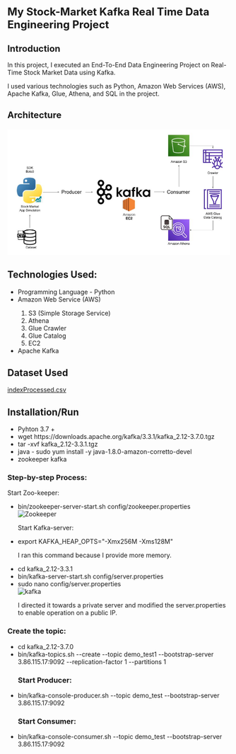 <h1 style="font-size: 24px;"> My Stock-Market Kafka Real Time Data Engineering Project </h1>
<h2 style="font-size: 20px;">Introduction</h2>
<p>In this project, I executed an End-To-End Data Engineering Project on Real-Time Stock Market Data using Kafka.</p>

<p> I used various technologies such as Python, Amazon Web Services (AWS), Apache Kafka, Glue, Athena, and SQL in the project.</p>

<h3 style="font-size: 20px;">Architecture</h3>

<img src="Project-Architecture.jpg"/>


<h2>Technologies Used:</h2>
    <ul>
        <li>Programming Language - Python</li>
        <li>Amazon Web Service (AWS)</li>
     <ol type="1">
        <li>S3 (Simple Storage Service)</li>
        <li>Athena</li>
        <li>Glue Crawler</li>
        <li>Glue Catalog</li>
        <li>EC2</li>
    </ol>
        <li>Apache Kafka</li>
    </ul>

<h2>Dataset Used</h2>
<a href="Downloads/indexProcessed.csv" download>indexProcessed.csv</a>

<h2>Installation/Run</h2>
<ul>
    <li>Pyhton 3.7 +</li>
    <li>wget https://downloads.apache.org/kafka/3.3.1/kafka_2.12-3.7.0.tgz</li>
    <li>tar -xvf kafka_2.12-3.3.1.tgz</li>
    <li>java - sudo yum install -y java-1.8.0-amazon-corretto-devel</li>
    <li>zookeeper kafka</li>
</ul>

<h3>Step-by-step Process:</h3>
<p>Start Zoo-keeper:</p>
<ul>
    <li> bin/zookeeper-server-start.sh config/zookeeper.properties</li>
<img width="1311" alt="Zookeeper" src="https://github.com/kalid123/real-time-stock-analysis-project/assets/104119652/6ae375db-7669-4dee-829e-46e4e01c889c">

<p>Start Kafka-server:</p>
    <li>export KAFKA_HEAP_OPTS="-Xmx256M -Xms128M"</li> <p>I ran this command because I provide more memory.</p>
    <li>cd kafka_2.12-3.3.1</li>
    <li>bin/kafka-server-start.sh config/server.properties</li>
    <li>sudo nano config/server.properties</li>
<img width="727" alt="kafka" src="https://github.com/kalid123/real-time-stock-analysis-project/assets/104119652/6f4effc2-1386-4132-b3e0-ad359f5dd649">

<p>I directed it towards a private server and modified the server.properties to enable operation on a public IP.</p>
</ul>
<h3>Create the topic:</h3>
<ul>
    <li>cd kafka_2.12-3.7.0</li>
    <li> bin/kafka-topics.sh --create --topic demo_test1 --bootstrap-server 3.86.115.17:9092 --replication-factor 1 --partitions 1
</li>
<h3>Start Producer:</h3>
<li>bin/kafka-console-producer.sh --topic demo_test --bootstrap-server 3.86.115.17:9092
</li>
<h3>Start Consumer:</h3>
<li>bin/kafka-console-consumer.sh --topic demo_test --bootstrap-server 3.86.115.17:9092
</li>
</ul>

